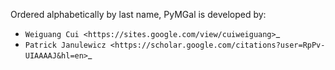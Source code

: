 Ordered alphabetically by last name, PyMGal is developed by: 

* `Weiguang Cui <https://sites.google.com/view/cuiweiguang>`_
* `Patrick Janulewicz <https://scholar.google.com/citations?user=RpPv-UIAAAAJ&hl=en>`_ 
